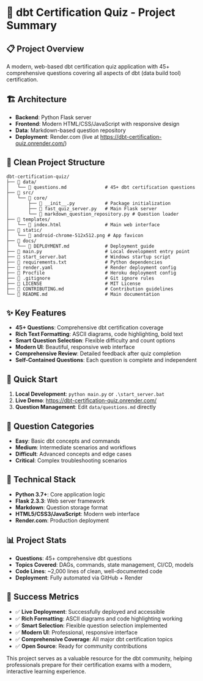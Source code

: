 # 🎯 dbt Certification Quiz - Project Summary

## 📋 **Project Overview**
A modern, web-based dbt certification quiz application with 45+ comprehensive questions covering all aspects of dbt (data build tool) certification.

## 🏗️ **Architecture**
- **Backend**: Python Flask server
- **Frontend**: Modern HTML/CSS/JavaScript with responsive design
- **Data**: Markdown-based question repository
- **Deployment**: Render.com (live at https://dbt-certification-quiz.onrender.com/)

## 📁 **Clean Project Structure**

```
dbt-certification-quiz/
├── 📁 data/
│   └── 📄 questions.md              # 45+ dbt certification questions
├── 📁 src/
│   └── 📁 core/
│       ├── 📄 __init__.py           # Package initialization
│       ├── 📄 fast_quiz_server.py   # Main Flask server
│       └── 📄 markdown_question_repository.py # Question loader
├── 📁 templates/
│   └── 📄 index.html                # Main web interface
├── 📁 static/
│   └── 📄 android-chrome-512x512.png # App favicon
├── 📁 docs/
│   └── 📄 DEPLOYMENT.md             # Deployment guide
├── 📄 main.py                       # Local development entry point
├── 📄 start_server.bat              # Windows startup script
├── 📄 requirements.txt              # Python dependencies
├── 📄 render.yaml                   # Render deployment config
├── 📄 Procfile                      # Heroku deployment config
├── 📄 .gitignore                    # Git ignore rules
├── 📄 LICENSE                       # MIT License
├── 📄 CONTRIBUTING.md               # Contribution guidelines
└── 📄 README.md                     # Main documentation
```

## ✨ **Key Features**
- **45+ Questions**: Comprehensive dbt certification coverage
- **Rich Text Formatting**: ASCII diagrams, code highlighting, bold text
- **Smart Question Selection**: Flexible difficulty and count options
- **Modern UI**: Beautiful, responsive web interface
- **Comprehensive Review**: Detailed feedback after quiz completion
- **Self-Contained Questions**: Each question is complete and independent

## 🚀 **Quick Start**
1. **Local Development**: `python main.py` or `.\start_server.bat`
2. **Live Demo**: https://dbt-certification-quiz.onrender.com/
3. **Question Management**: Edit `data/questions.md` directly

## 🎯 **Question Categories**
- **Easy**: Basic dbt concepts and commands
- **Medium**: Intermediate scenarios and workflows
- **Difficult**: Advanced concepts and edge cases
- **Critical**: Complex troubleshooting scenarios

## 🔧 **Technical Stack**
- **Python 3.7+**: Core application logic
- **Flask 2.3.3**: Web server framework
- **Markdown**: Question storage format
- **HTML5/CSS3/JavaScript**: Modern web interface
- **Render.com**: Production deployment

## 📊 **Project Stats**
- **Questions**: 45+ comprehensive dbt questions
- **Topics Covered**: DAGs, commands, state management, CI/CD, models
- **Code Lines**: ~2,000 lines of clean, well-documented code
- **Deployment**: Fully automated via GitHub + Render

## 🎉 **Success Metrics**
- ✅ **Live Deployment**: Successfully deployed and accessible
- ✅ **Rich Formatting**: ASCII diagrams and code highlighting working
- ✅ **Smart Selection**: Flexible question selection implemented
- ✅ **Modern UI**: Professional, responsive interface
- ✅ **Comprehensive Coverage**: All major dbt certification topics
- ✅ **Open Source**: Ready for community contributions

This project serves as a valuable resource for the dbt community, helping professionals prepare for their certification exams with a modern, interactive learning experience.
